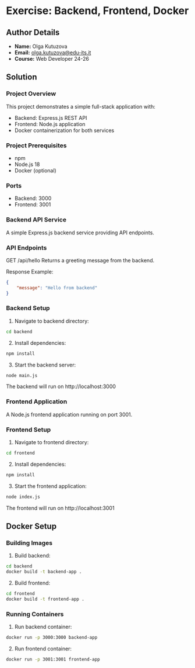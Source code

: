 # Exercise: Backend, Frontend, Docker

## Author Details
- **Name:** Olga Kutuzova  
- **Email:** olga.kutuzova@edu-its.it  
- **Course:** Web Developer 24-26


## Solution

### Project Overview
This project demonstrates a simple full-stack application with:
- Backend: Express.js REST API
- Frontend: Node.js application
- Docker containerization for both services

### Project Prerequisites
- npm
- Node.js 18
- Docker (optional)

### Ports
- Backend: 3000
- Frontend: 3001

### Backend API Service
A simple Express.js backend service providing API endpoints.

### API Endpoints
GET /api/hello
Returns a greeting message from the backend.

Response Example:
```json
{
    "message": "Hello from backend"
}
 ```
### Backend Setup
1. Navigate to backend directory:
```bash
cd backend
 ```

2. Install dependencies:
```bash
npm install
 ```

3. Start the backend server:
```bash
node main.js
 ```

The backend will run on http://localhost:3000
### Frontend Application
A Node.js frontend application running on port 3001.

### Frontend Setup
1. Navigate to frontend directory:
```bash
cd frontend
 ```

2. Install dependencies:
```bash
npm install
 ```

3. Start the frontend application:
```bash
node index.js
 ```

The frontend will run on http://localhost:3001

## Docker Setup
### Building Images
1. Build backend:
```bash
cd backend
docker build -t backend-app .
 ```

2. Build frontend:
```bash
cd frontend
docker build -t frontend-app .
 ```

### Running Containers
1. Run backend container:
```bash
docker run -p 3000:3000 backend-app
 ```

2. Run frontend container:
```bash
docker run -p 3001:3001 frontend-app
 ```


